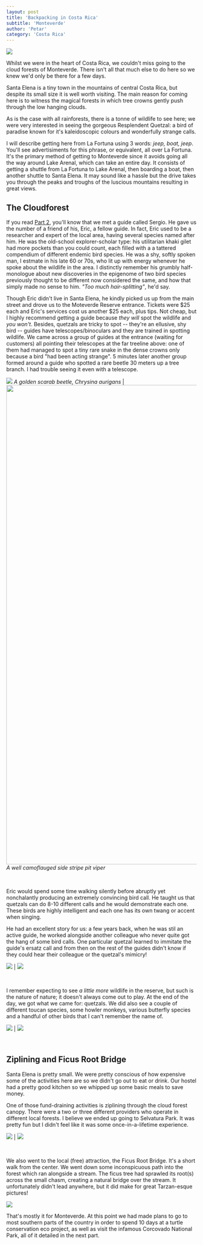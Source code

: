 ```yaml
---
layout: post
title: 'Backpacking in Costa Rica'
subtitle: 'Monteverde'
author: 'Petar'
category: 'Costa Rica'
---
```


<!-- <img src="/assets/images/costa-rica/uvita.jpg" width="500" />

[<img src="/assets/images/costa-rica/uvita.jpg" width="250"/>](/assets/images/costa-rica/uvita.jpg) -->

<!-- á é í ó ú ñ ü    Á É Í Ó Ú Ñ Ü    ¿ ¡ ₡ -->


<img src="/assets/images/costa-rica/cover-3.jpg" />
<br/>

Whilst we were in the heart of Costa Rica, we couldn't miss going to the cloud forests of Monteverde. There isn't all that much else to do here so we knew we'd only be there for a few days. 

Santa Elena is a tiny town in the mountains of central Costa Rica,  but despite its small size it is well worth visiting. The main reason for coming here is to witness the magical forests in which tree crowns gently push through the low hanging clouds. 

As is the case with all rainforests, there is a tonne of wildlife to see here; we were very interested in seeing the gorgeous Resplendent Quetzal: a bird of paradise known for it's kaleidoscopic colours and wonderfully strange calls.

I will describe getting here from La Fortuna using 3 words: _jeep, boat, jeep_. You'll see advertisiments for this phrase, or equivalent, all over La Fortuna. It's the primary method of getting to Monteverde since it avoids going all the way around Lake Arenal, which can take an entire day. It consists of getting a shuttle from La Fortuna to Lake Arenal, then boarding a boat, then another shuttle to Santa Elena. It may sound like a hassle but the drive takes you through the peaks and troughs of the luscious mountains resulting in great views.

## The Cloudforest

If you read [Part 2](/2021-09-16/backpacking-in-costa-rica-part-2), you'll know that we met a guide called Sergio. He gave us the number of a friend of his, Eric, a fellow guide. In fact, Eric used to be a researcher and expert of the local area, having several species named after him. He was the old-school explorer-scholar type: his utilitarian khaki gilet had more pockets than you could count, each filled with a a tattered compendium of different endemic bird species. He was a shy, softly spoken man, I estmate in his late 60 or 70s, who lit up with energy whenever he spoke about the wildlife in the area.  I distinctly remember his grumbly half-monologue about new discoveries in the epigenome of two bird species previously thought to be different now considered the same, and how that simply made no sense to him. _"Too much hair-splitting"_, he'd say.

Though Eric didn't live in Santa Elena, he kindly picked us up from the main street and drove us to the Moteverde Reserve entrance. Tickets were $25 each and Eric's services cost us another $25 each, plus tips. Not cheap, but I highly recommend getting a guide because _they will_ spot the wildlife and _you won't_. Besides, quetzals are tricky to spot -- they're an ellusive, shy bird -- guides have telescopes/binoculars and they are trained in spotting wildlife. We came across a group of guides at the entrance (waiting for customers) all pointing their telescopes at the far treeline above: one of them had managed to spot a tiny rare snake in the dense crowns only because a bird "had been acting strange". 5 minutes later another group formed around a guide who spotted a rare beetle 30 meters up a tree branch. I had trouble seeing it even with a telescope.

<img src="/assets/images/costa-rica/golden-beetle.jpg" /> *A golden scarab beetle, Chrysina aurigans* | <img src="/assets/images/costa-rica/coiled-snake.jpg" width="1265" /> *A well camoflauged side stripe pit viper*

<br/>

Eric would spend some time walking silently before abruptly yet nonchalantly producing an extremely convincing bird call. He taught us that quetzals can do 8-10 different calls and he would demonstrate each one. These birds are highly intelligent and each one has its own twang or accent when singing.

He had an excellent story for us: a few years back, when he was stil an active guide, he worked alongside another colleague who never quite got the hang of some bird calls. One particular quetzal learned to immitate the guide's ersatz call and from then on the rest of the guides didn't know if they could hear their colleague or the quetzal's mimicry! 

<img src="/assets/images/costa-rica/quetzal-1.jpg" /> | <img src="/assets/images/costa-rica/quetzal-2.jpg"/>

<br/>

I remember expecting to see _a little more_ wildlife in the reserve, but such is the nature of nature; it doesn't always come out to play. At the end of the day, we got what we came for: quetzals. We did also see a couple of different toucan species, some howler monkeys, various butterfly species and a handful of other birds that I can't remember the name of.

<img src="/assets/images/costa-rica/butterfly-1.jpg" /> | <img src="/assets/images/costa-rica/butterfly-2.jpg"/>

<br/>

## Ziplining and Ficus Root Bridge

Santa Elena is pretty small. We were pretty conscious of how expensive some of the activities here are so we didn't go out to eat or drink. Our hostel had a pretty good kitchen so we whipped up some basic meals to save money.

One of those fund-draining activities is ziplining through the cloud forest canopy. There were a two or three different providers who operate in different local forests. I believe we ended up going to Selvatura Park. It was pretty fun but I didn't feel like it was some once-in-a-lifetime experience. 

<img src="/assets/images/costa-rica/selvatura-1.jpg" /> | <img src="/assets/images/costa-rica/selvatura-2.jpg"/>

<br/>

We also went to the local (free) attraction, the Ficus Root Bridge. It's a short walk from the center. We went down some inconspicuous path into the forest which ran alongside a stream. The ficus tree had sprawled its root(s) across the small chasm, creating a natural bridge over the stream. It unfortunately didn't lead anywhere, but it did make for great Tarzan-esque pictures!

<img src="/assets/images/costa-rica/ficus-root-bridge.jpg" />
<br/>

That's mostly it for Monteverde. At this point we had made plans to go to most southern parts of the country in order to spend 10 days at a turtle conservation eco project, as well as visit the infamous Corcovado National Park, all of it detailed in the next part.


